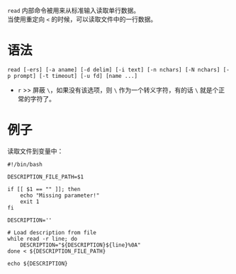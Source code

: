 `read` 内部命令被用来从标准输入读取单行数据。  
当使用重定向 `<` 的时候，可以读取文件中的一行数据。  

# 语法
```
read [-ers] [-a aname] [-d delim] [-i text] [-n nchars] [-N nchars] [-p prompt] [-t timeout] [-u fd] [name ...]
```

- `r` >> 屏蔽 `\`，如果没有该选项，则 `\` 作为一个转义字符，有的话 `\` 就是个正常的字符了。

# 例子
读取文件到变量中：  
```
#!/bin/bash

DESCRIPTION_FILE_PATH=$1

if [[ $1 == "" ]]; then
    echo "Missing parameter!"
    exit 1
fi

DESCRIPTION=''

# Load description from file
while read -r line; do
    DESCRIPTION="${DESCRIPTION}${line}%0A"
done < ${DESCRIPTION_FILE_PATH}

echo ${DESCRIPTION}
```

